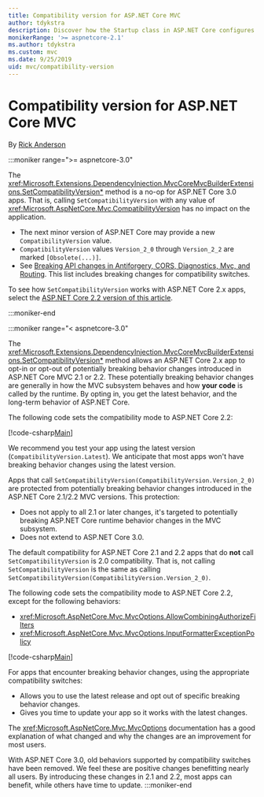 ```yaml
---
title: Compatibility version for ASP.NET Core MVC
author: tdykstra
description: Discover how the Startup class in ASP.NET Core configures services and the app's request pipeline.
monikerRange: '>= aspnetcore-2.1'
ms.author: tdykstra
ms.custom: mvc
ms.date: 9/25/2019
uid: mvc/compatibility-version
---
```

# Compatibility version for ASP.NET Core MVC

By [Rick Anderson](https://twitter.com/RickAndMSFT)

:::moniker range=">= aspnetcore-3.0"

The <xref:Microsoft.Extensions.DependencyInjection.MvcCoreMvcBuilderExtensions.SetCompatibilityVersion*> method is a no-op for ASP.NET Core 3.0 apps. That is, calling `SetCompatibilityVersion` with any value of <xref:Microsoft.AspNetCore.Mvc.CompatibilityVersion> has no impact on the application.

* The next minor version of ASP.NET Core may provide a new `CompatibilityVersion` value.
* `CompatibilityVersion` values `Version_2_0` through `Version_2_2` are marked `[Obsolete(...)]`.
* See [Breaking API changes in Antiforgery, CORS, Diagnostics, Mvc, and Routing](https://github.com/aspnet/Announcements/issues/387). This list includes breaking changes for compatibility switches.

To see how `SetCompatibilityVersion` works with ASP.NET Core 2.x apps, select the [ASP.NET Core 2.2 version of this article](?view=aspnetcore-2.2&preserve-view=true).

:::moniker-end

:::moniker range="< aspnetcore-3.0"

The <xref:Microsoft.Extensions.DependencyInjection.MvcCoreMvcBuilderExtensions.SetCompatibilityVersion*> method allows an ASP.NET Core 2.x app to opt-in or opt-out of potentially breaking behavior changes introduced in ASP.NET Core MVC 2.1 or 2.2. These potentially breaking behavior changes are generally in how the MVC subsystem behaves and how **your code** is called by the runtime. By opting in, you get the latest behavior, and the long-term behavior of ASP.NET Core.

The following code sets the compatibility mode to ASP.NET Core 2.2:

[!code-csharp[Main](compatibility-version/samples/2.x/CompatibilityVersionSample/Startup.cs?name=snippet1)]

We recommend you test your app using the latest version (`CompatibilityVersion.Latest`). We anticipate that most apps won't have breaking behavior changes using the latest version.

Apps that call `SetCompatibilityVersion(CompatibilityVersion.Version_2_0)` are protected from potentially breaking behavior changes introduced in the ASP.NET Core 2.1/2.2 MVC versions. This protection:

* Does not apply to all 2.1 or later changes, it's targeted to potentially breaking ASP.NET Core runtime behavior changes in the MVC subsystem.
* Does not extend to ASP.NET Core 3.0.

The default compatibility for ASP.NET Core 2.1 and 2.2 apps that do **not** call `SetCompatibilityVersion` is 2.0 compatibility. That is, not calling `SetCompatibilityVersion` is the same as calling `SetCompatibilityVersion(CompatibilityVersion.Version_2_0)`.

The following code sets the compatibility mode to ASP.NET Core 2.2, except for the following behaviors:

* <xref:Microsoft.AspNetCore.Mvc.MvcOptions.AllowCombiningAuthorizeFilters>
* <xref:Microsoft.AspNetCore.Mvc.MvcOptions.InputFormatterExceptionPolicy>

[!code-csharp[Main](compatibility-version/samples/2.x/CompatibilityVersionSample/Startup2.cs?name=snippet1)]

For apps that encounter breaking behavior changes, using the appropriate compatibility switches:

* Allows you to use the latest release and opt out of specific breaking behavior changes.
* Gives you time to update your app so it works with the latest changes.

The <xref:Microsoft.AspNetCore.Mvc.MvcOptions> documentation has a good explanation of what changed and why the changes are an improvement for most users.

With ASP.NET Core 3.0, old behaviors supported by compatibility switches have been removed. We feel these are positive changes benefitting nearly all users. By introducing these changes in 2.1 and 2.2, most apps can benefit, while others have time to update.
:::moniker-end
